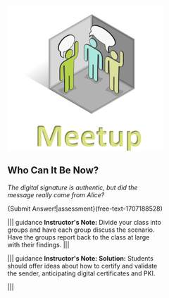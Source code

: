 

<figure class="snippetimg" style="margin: 0 auto;width:70%">
  <img src=".guides/img/MeetIntro.PNG">
  
## Who Can It Be Now?
*The digital signature is authentic, but did the message really come from Alice?*

{Submit Answer!|assessment}(free-text-1707188528)

||| guidance
**Instructor's Note:**  Divide your class into groups and have each group discuss the scenario. Have the groups report back to the class at large with their findings.
|||

||| guidance
**Instructor's Note:** 
**Solution:** 
Students should offer ideas about how to certify and validate the sender, anticipating digital certificates and PKI.
 
|||